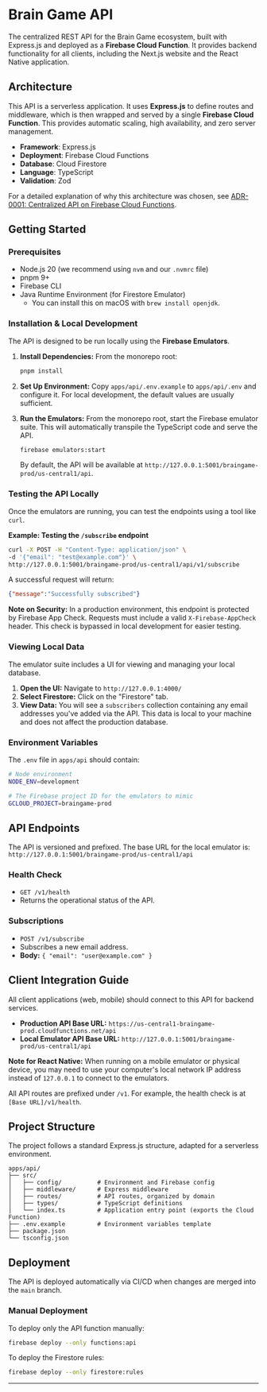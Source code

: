 # Brain Game API

The centralized REST API for the Brain Game ecosystem, built with Express.js and deployed as a **Firebase Cloud Function**. It provides backend functionality for all clients, including the Next.js website and the React Native application.

## Architecture

This API is a serverless application. It uses **Express.js** to define routes and middleware, which is then wrapped and served by a single **Firebase Cloud Function**. This provides automatic scaling, high availability, and zero server management.

- **Framework**: Express.js
- **Deployment**: Firebase Cloud Functions
- **Database**: Cloud Firestore
- **Language**: TypeScript
- **Validation**: Zod

For a detailed explanation of why this architecture was chosen, see [ADR-0001: Centralized API on Firebase Cloud Functions](../../docs/archive/adr/0001-centralized-api-on-firebase.md).

## Getting Started

### Prerequisites

- Node.js 20 (we recommend using `nvm` and our `.nvmrc` file)
- pnpm 9+
- Firebase CLI
- Java Runtime Environment (for Firestore Emulator)
  - You can install this on macOS with `brew install openjdk`.

### Installation & Local Development

The API is designed to be run locally using the **Firebase Emulators**.

1.  **Install Dependencies:**
    From the monorepo root:
    ```bash
    pnpm install
    ```

2.  **Set Up Environment:**
    Copy `apps/api/.env.example` to `apps/api/.env` and configure it. For local development, the default values are usually sufficient.

3.  **Run the Emulators:**
    From the monorepo root, start the Firebase emulator suite. This will automatically transpile the TypeScript code and serve the API.
    ```bash
    firebase emulators:start
    ```
    By default, the API will be available at `http://127.0.0.1:5001/braingame-prod/us-central1/api`.

### Testing the API Locally

Once the emulators are running, you can test the endpoints using a tool like `curl`.

**Example: Testing the `/subscribe` endpoint**
```bash
curl -X POST -H "Content-Type: application/json" \
-d '{"email": "test@example.com"}' \
http://127.0.0.1:5001/braingame-prod/us-central1/api/v1/subscribe
```

A successful request will return:
```json
{"message":"Successfully subscribed"}
```

**Note on Security:** In a production environment, this endpoint is protected by Firebase App Check. Requests must include a valid `X-Firebase-AppCheck` header. This check is bypassed in local development for easier testing.

### Viewing Local Data

The emulator suite includes a UI for viewing and managing your local database.

1.  **Open the UI:** Navigate to `http://127.0.0.1:4000/`
2.  **Select Firestore:** Click on the "Firestore" tab.
3.  **View Data:** You will see a `subscribers` collection containing any email addresses you've added via the API. This data is local to your machine and does not affect the production database.

### Environment Variables

The `.env` file in `apps/api` should contain:
```bash
# Node environment
NODE_ENV=development

# The Firebase project ID for the emulators to mimic
GCLOUD_PROJECT=braingame-prod
```

## API Endpoints

The API is versioned and prefixed. The base URL for the local emulator is: `http://127.0.0.1:5001/braingame-prod/us-central1/api`

### Health Check

- `GET /v1/health`
- Returns the operational status of the API.

### Subscriptions

- `POST /v1/subscribe`
- Subscribes a new email address.
- **Body:** `{ "email": "user@example.com" }`

## Client Integration Guide

All client applications (web, mobile) should connect to this API for backend services.

-   **Production API Base URL:** `https://us-central1-braingame-prod.cloudfunctions.net/api`
-   **Local Emulator API Base URL:** `http://127.0.0.1:5001/braingame-prod/us-central1/api`

**Note for React Native:** When running on a mobile emulator or physical device, you may need to use your computer's local network IP address instead of `127.0.0.1` to connect to the emulators.

All API routes are prefixed under `/v1`. For example, the health check is at `[Base URL]/v1/health`.

## Project Structure

The project follows a standard Express.js structure, adapted for a serverless environment.

```
apps/api/
├── src/
│   ├── config/          # Environment and Firebase config
│   ├── middleware/      # Express middleware
│   ├── routes/          # API routes, organized by domain
│   ├── types/           # TypeScript definitions
│   └── index.ts         # Application entry point (exports the Cloud Function)
├── .env.example         # Environment variables template
├── package.json
└── tsconfig.json
```

## Deployment

The API is deployed automatically via CI/CD when changes are merged into the `main` branch.

### Manual Deployment

To deploy only the API function manually:
```bash
firebase deploy --only functions:api
```

To deploy the Firestore rules:
```bash
firebase deploy --only firestore:rules
```

---
